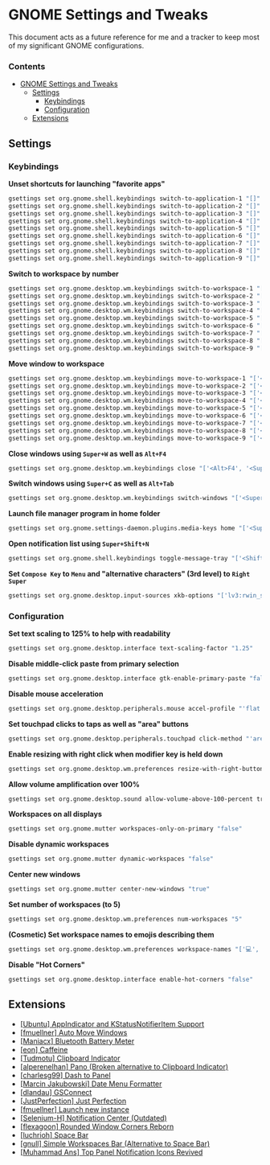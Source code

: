 # GNOME Settings and Tweaks
This document acts as a future reference for me and a tracker to keep most of my significant GNOME configurations.

### Contents
- [GNOME Settings and Tweaks](#gnome-settings-and-tweaks)
   * [Settings](#settings)
      + [Keybindings](#keybindings)
      + [Configuration](#configuration)
   * [Extensions](#extensions)

## Settings
### Keybindings
**Unset shortcuts for launching "favorite apps"**
```bash
gsettings set org.gnome.shell.keybindings switch-to-application-1 "[]"
gsettings set org.gnome.shell.keybindings switch-to-application-2 "[]"
gsettings set org.gnome.shell.keybindings switch-to-application-3 "[]"
gsettings set org.gnome.shell.keybindings switch-to-application-4 "[]"
gsettings set org.gnome.shell.keybindings switch-to-application-5 "[]"
gsettings set org.gnome.shell.keybindings switch-to-application-6 "[]"
gsettings set org.gnome.shell.keybindings switch-to-application-7 "[]"
gsettings set org.gnome.shell.keybindings switch-to-application-8 "[]"
gsettings set org.gnome.shell.keybindings switch-to-application-9 "[]"
```
**Switch to workspace by number**
```bash
gsettings set org.gnome.desktop.wm.keybindings switch-to-workspace-1 "['<Super>1']"
gsettings set org.gnome.desktop.wm.keybindings switch-to-workspace-2 "['<Super>2']"
gsettings set org.gnome.desktop.wm.keybindings switch-to-workspace-3 "['<Super>3']"
gsettings set org.gnome.desktop.wm.keybindings switch-to-workspace-4 "['<Super>4']"
gsettings set org.gnome.desktop.wm.keybindings switch-to-workspace-5 "['<Super>5']"
gsettings set org.gnome.desktop.wm.keybindings switch-to-workspace-6 "['<Super>6']"
gsettings set org.gnome.desktop.wm.keybindings switch-to-workspace-7 "['<Super>7']"
gsettings set org.gnome.desktop.wm.keybindings switch-to-workspace-8 "['<Super>8']"
gsettings set org.gnome.desktop.wm.keybindings switch-to-workspace-9 "['<Super>9']"
```
**Move window to workspace**
```bash
gsettings set org.gnome.desktop.wm.keybindings move-to-workspace-1 "['<Shift><Super>1']"
gsettings set org.gnome.desktop.wm.keybindings move-to-workspace-2 "['<Shift><Super>2']"
gsettings set org.gnome.desktop.wm.keybindings move-to-workspace-3 "['<Shift><Super>3']"
gsettings set org.gnome.desktop.wm.keybindings move-to-workspace-4 "['<Shift><Super>4']"
gsettings set org.gnome.desktop.wm.keybindings move-to-workspace-5 "['<Shift><Super>5']"
gsettings set org.gnome.desktop.wm.keybindings move-to-workspace-6 "['<Shift><Super>6']"
gsettings set org.gnome.desktop.wm.keybindings move-to-workspace-7 "['<Shift><Super>7']"
gsettings set org.gnome.desktop.wm.keybindings move-to-workspace-8 "['<Shift><Super>8']"
gsettings set org.gnome.desktop.wm.keybindings move-to-workspace-9 "['<Shift><Super>9']"
```
**Close windows using `Super+W` as well as `Alt+F4`**
```bash
gsettings set org.gnome.desktop.wm.keybindings close "['<Alt>F4', '<Super>W']"
```
**Switch windows using `Super+C` as well as `Alt+Tab`**
```bash
gsettings set org.gnome.desktop.wm.keybindings switch-windows "['<Super>c', '<Alt>Tab']"
```
**Launch file manager program in home folder**
```bash
gsettings set org.gnome.settings-daemon.plugins.media-keys home "['<Super>e']"
```
**Open notification list using `Super+Shift+N`**
```bash
gsettings set org.gnome.shell.keybindings toggle-message-tray "['<Shift><Super>n']"
```
**Set `Compose Key` to `Menu` and "alternative characters" (3rd level) to `Right Super`**
```bash
gsettings set org.gnome.desktop.input-sources xkb-options "['lv3:rwin_switch', 'compose:menu']"
```

### Configuration
**Set text scaling to 125% to help with readability**
```bash
gsettings set org.gnome.desktop.interface text-scaling-factor "1.25"
```
**Disable middle-click paste from primary selection**
```bash
gsettings set org.gnome.desktop.interface gtk-enable-primary-paste "false"
```
**Disable mouse acceleration**
```bash
gsettings set org.gnome.desktop.peripherals.mouse accel-profile "'flat'"
```
**Set touchpad clicks to taps as well as "area" buttons**
```bash
gsettings set org.gnome.desktop.peripherals.touchpad click-method "'area'"
```
**Enable resizing with right click when modifier key is held down**
```bash
gsettings set org.gnome.desktop.wm.preferences resize-with-right-button "false"
```
**Allow volume amplification over 100%**
```bash
gsettings set org.gnome.desktop.sound allow-volume-above-100-percent true
```
**Workspaces on all displays**
```bash
gsettings set org.gnome.mutter workspaces-only-on-primary "false"
```
**Disable dynamic workspaces**
```bash
gsettings set org.gnome.mutter dynamic-workspaces "false"
```
**Center new windows**
```bash
gsettings set org.gnome.mutter center-new-windows "true"
```
**Set number of workspaces (to 5)**
```bash
gsettings set org.gnome.desktop.wm.preferences num-workspaces "5"
```
**(Cosmetic) Set workspace names to emojis describing them**
```bash
gsettings set org.gnome.desktop.wm.preferences workspace-names "['💻', '📖', '🌐', '💬', '🎞️', '⌛']"
```
**Disable "Hot Corners"**
```bash
gsettings set org.gnome.desktop.interface enable-hot-corners "false"
```

## Extensions
- [[Ubuntu] AppIndicator and KStatusNotifierItem Support](https://extensions.gnome.org/extension/615/appindicator-support/)
- [[fmuellner] Auto Move Windows](https://extensions.gnome.org/extension/16/auto-move-windows/)
- [[Maniacx] Bluetooth Battery Meter](https://extensions.gnome.org/extension/6670/bluetooth-battery-meter/)
- [[eon] Caffeine](https://extensions.gnome.org/extension/517/caffeine/)
- [[Tudmotu] Clipboard Indicator](https://extensions.gnome.org/extension/779/clipboard-indicator/)
- [[alperenelhan] Pano (Broken alternative to Clipboard Indicator)](https://extensions.gnome.org/extension/5278/pano/)
- [[charlesg99] Dash to Panel](https://extensions.gnome.org/extension/1160/dash-to-panel/)
- [[Marcin Jakubowski] Date Menu Formatter](https://extensions.gnome.org/extension/4655/date-menu-formatter/)
- [[dlandau] GSConnect](https://extensions.gnome.org/extension/1319/gsconnect/)
- [[JustPerfection] Just Perfection](https://extensions.gnome.org/extension/3843/just-perfection/)
- [[fmuellner] Launch new instance](https://extensions.gnome.org/extension/600/launch-new-instance/)
- [[Selenium-H] Notification Center (Outdated)](https://extensions.gnome.org/extension/1526/notification-centerselenium-h/)
- [[flexagoon] Rounded Window Corners Reborn](https://extensions.gnome.org/extension/7048/rounded-window-corners-reborn/)
- [[luchrioh] Space Bar](https://extensions.gnome.org/extension/5090/space-bar/)
- [[gnull] Simple Workspaces Bar (Alternative to Space Bar)](https://extensions.gnome.org/extension/6394/simple-workspaces-bar/)
- [[Muhammad Ans] Top Panel Notification Icons Revived](https://extensions.gnome.org/extension/6248/top-panel-notification-icons-revived/)